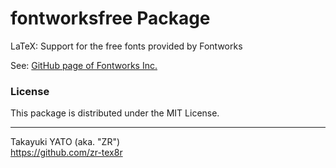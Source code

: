 fontworksfree Package
=====================

LaTeX: Support for the free fonts provided by Fontworks

See: [GitHub page of Fontworks Inc.](https://github.com/fontworks-fonts)

### License

This package is distributed under the MIT License.

--------------------
Takayuki YATO (aka. "ZR")  
https://github.com/zr-tex8r
